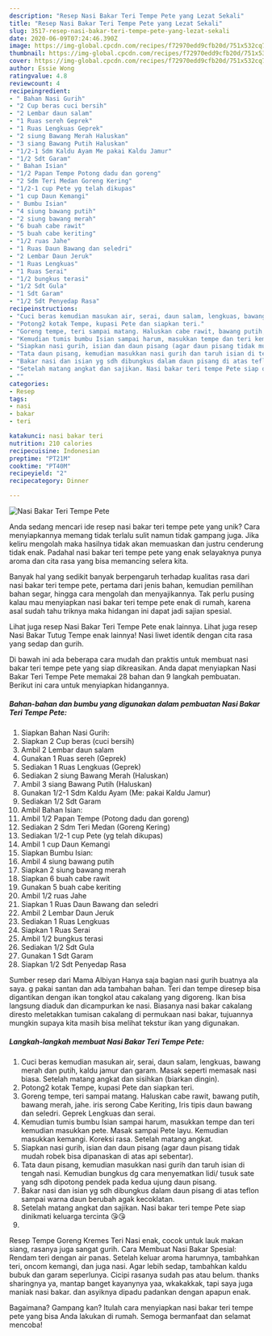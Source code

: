 ```yaml
---
description: "Resep Nasi Bakar Teri Tempe Pete yang Lezat Sekali"
title: "Resep Nasi Bakar Teri Tempe Pete yang Lezat Sekali"
slug: 3517-resep-nasi-bakar-teri-tempe-pete-yang-lezat-sekali
date: 2020-06-09T07:24:46.390Z
image: https://img-global.cpcdn.com/recipes/f72970edd9cfb20d/751x532cq70/nasi-bakar-teri-tempe-pete-foto-resep-utama.jpg
thumbnail: https://img-global.cpcdn.com/recipes/f72970edd9cfb20d/751x532cq70/nasi-bakar-teri-tempe-pete-foto-resep-utama.jpg
cover: https://img-global.cpcdn.com/recipes/f72970edd9cfb20d/751x532cq70/nasi-bakar-teri-tempe-pete-foto-resep-utama.jpg
author: Essie Wong
ratingvalue: 4.8
reviewcount: 4
recipeingredient:
- " Bahan Nasi Gurih"
- "2 Cup beras cuci bersih"
- "2 Lembar daun salam"
- "1 Ruas sereh Geprek"
- "1 Ruas Lengkuas Geprek"
- "2 siung Bawang Merah Haluskan"
- "3 siang Bawang Putih Haluskan"
- "1/2-1 Sdm Kaldu Ayam Me pakai Kaldu Jamur"
- "1/2 Sdt Garam"
- " Bahan Isian"
- "1/2 Papan Tempe Potong dadu dan goreng"
- "2 Sdm Teri Medan Goreng Kering"
- "1/2-1 cup Pete yg telah dikupas"
- "1 cup Daun Kemangi"
- " Bumbu Isian"
- "4 siung bawang putih"
- "2 siung bawang merah"
- "6 buah cabe rawit"
- "5 buah cabe keriting"
- "1/2 ruas Jahe"
- "1 Ruas Daun Bawang dan seledri"
- "2 Lembar Daun Jeruk"
- "1 Ruas Lengkuas"
- "1 Ruas Serai"
- "1/2 bungkus terasi"
- "1/2 Sdt Gula"
- "1 Sdt Garam"
- "1/2 Sdt Penyedap Rasa"
recipeinstructions:
- "Cuci beras kemudian masukan air, serai, daun salam, lengkuas, bawang merah dan putih, kaldu jamur dan garam. Masak seperti memasak nasi biasa. Setelah matang angkat dan sisihkan (biarkan dingin)."
- "Potong2 kotak Tempe, kupasi Pete dan siapkan teri."
- "Goreng tempe, teri sampai matang. Haluskan cabe rawit, bawang putih, bawang merah, jahe. iris serong Cabe Keriting, Iris tipis daun bawang dan seledri. Geprek Lengkuas dan serai."
- "Kemudian tumis bumbu Isian sampai harum, masukkan tempe dan teri kemudian masukkan pete. Masak sampai Pete layu. Kemudian masukkan kemangi. Koreksi rasa. Setelah matang angkat."
- "Siapkan nasi gurih, isian dan daun pisang (agar daun pisang tidak mudah robek bisa dipanaskan di atas api sebentar)."
- "Tata daun pisang, kemudian masukkan nasi gurih dan taruh isian di tengah nasi. Kemudian bungkus dg cara menyematkan lidi/ tusuk sate yang sdh dipotong pendek pada kedua ujung daun pisang."
- "Bakar nasi dan isian yg sdh dibungkus dalam daun pisang di atas teflon sampai warna daun berubah agak kecoklatan."
- "Setelah matang angkat dan sajikan. Nasi bakar teri tempe Pete siap dinikmati keluarga tercinta 😘😘"
- ""
categories:
- Resep
tags:
- nasi
- bakar
- teri

katakunci: nasi bakar teri 
nutrition: 210 calories
recipecuisine: Indonesian
preptime: "PT21M"
cooktime: "PT40M"
recipeyield: "2"
recipecategory: Dinner

---
```



![Nasi Bakar Teri Tempe Pete](https://img-global.cpcdn.com/recipes/f72970edd9cfb20d/751x532cq70/nasi-bakar-teri-tempe-pete-foto-resep-utama.jpg)

Anda sedang mencari ide resep nasi bakar teri tempe pete yang unik? Cara menyiapkannya memang tidak terlalu sulit namun tidak gampang juga. Jika keliru mengolah maka hasilnya tidak akan memuaskan dan justru cenderung tidak enak. Padahal nasi bakar teri tempe pete yang enak selayaknya punya aroma dan cita rasa yang bisa memancing selera kita.

Banyak hal yang sedikit banyak berpengaruh terhadap kualitas rasa dari nasi bakar teri tempe pete, pertama dari jenis bahan, kemudian pemilihan bahan segar, hingga cara mengolah dan menyajikannya. Tak perlu pusing kalau mau menyiapkan nasi bakar teri tempe pete enak di rumah, karena asal sudah tahu triknya maka hidangan ini dapat jadi sajian spesial.

Lihat juga resep Nasi Bakar Teri Tempe Pete enak lainnya. Lihat juga resep Nasi Bakar Tutug Tempe enak lainnya! Nasi liwet identik dengan cita rasa yang sedap dan gurih.


Di bawah ini ada beberapa cara mudah dan praktis untuk membuat nasi bakar teri tempe pete yang siap dikreasikan. Anda dapat menyiapkan Nasi Bakar Teri Tempe Pete memakai 28 bahan dan 9 langkah pembuatan. Berikut ini cara untuk menyiapkan hidangannya.

<!--inarticleads1-->

##### Bahan-bahan dan bumbu yang digunakan dalam pembuatan Nasi Bakar Teri Tempe Pete:

1. Siapkan  Bahan Nasi Gurih:
1. Siapkan 2 Cup beras (cuci bersih)
1. Ambil 2 Lembar daun salam
1. Gunakan 1 Ruas sereh (Geprek)
1. Sediakan 1 Ruas Lengkuas (Geprek)
1. Sediakan 2 siung Bawang Merah (Haluskan)
1. Ambil 3 siang Bawang Putih (Haluskan)
1. Gunakan 1/2-1 Sdm Kaldu Ayam (Me: pakai Kaldu Jamur)
1. Sediakan 1/2 Sdt Garam
1. Ambil  Bahan Isian:
1. Ambil 1/2 Papan Tempe (Potong dadu dan goreng)
1. Sediakan 2 Sdm Teri Medan (Goreng Kering)
1. Sediakan 1/2-1 cup Pete (yg telah dikupas)
1. Ambil 1 cup Daun Kemangi
1. Siapkan  Bumbu Isian:
1. Ambil 4 siung bawang putih
1. Siapkan 2 siung bawang merah
1. Siapkan 6 buah cabe rawit
1. Gunakan 5 buah cabe keriting
1. Ambil 1/2 ruas Jahe
1. Siapkan 1 Ruas Daun Bawang dan seledri
1. Ambil 2 Lembar Daun Jeruk
1. Sediakan 1 Ruas Lengkuas
1. Siapkan 1 Ruas Serai
1. Ambil 1/2 bungkus terasi
1. Sediakan 1/2 Sdt Gula
1. Gunakan 1 Sdt Garam
1. Siapkan 1/2 Sdt Penyedap Rasa


Sumber resep dari Mama Albiyan Hanya saja bagian nasi gurih buatnya ala saya. g pakai santan dan ada tambahan bahan. Teri dan tempe diresep bisa digantikan dengan ikan tongkol atau cakalang yang digoreng. Ikan bisa langsung diaduk dan dicampurkan ke nasi. Biasanya nasi bakar cakalang diresto meletakkan tumisan cakalang di permukaan nasi bakar, tujuannya mungkin supaya kita masih bisa melihat tekstur ikan yang digunakan. 

<!--inarticleads2-->

##### Langkah-langkah membuat Nasi Bakar Teri Tempe Pete:

1. Cuci beras kemudian masukan air, serai, daun salam, lengkuas, bawang merah dan putih, kaldu jamur dan garam. Masak seperti memasak nasi biasa. Setelah matang angkat dan sisihkan (biarkan dingin).
1. Potong2 kotak Tempe, kupasi Pete dan siapkan teri.
1. Goreng tempe, teri sampai matang. Haluskan cabe rawit, bawang putih, bawang merah, jahe. iris serong Cabe Keriting, Iris tipis daun bawang dan seledri. Geprek Lengkuas dan serai.
1. Kemudian tumis bumbu Isian sampai harum, masukkan tempe dan teri kemudian masukkan pete. Masak sampai Pete layu. Kemudian masukkan kemangi. Koreksi rasa. Setelah matang angkat.
1. Siapkan nasi gurih, isian dan daun pisang (agar daun pisang tidak mudah robek bisa dipanaskan di atas api sebentar).
1. Tata daun pisang, kemudian masukkan nasi gurih dan taruh isian di tengah nasi. Kemudian bungkus dg cara menyematkan lidi/ tusuk sate yang sdh dipotong pendek pada kedua ujung daun pisang.
1. Bakar nasi dan isian yg sdh dibungkus dalam daun pisang di atas teflon sampai warna daun berubah agak kecoklatan.
1. Setelah matang angkat dan sajikan. Nasi bakar teri tempe Pete siap dinikmati keluarga tercinta 😘😘
1. 


Resep Tempe Goreng Kremes Teri Nasi enak, cocok untuk lauk makan siang, rasanya juga sangat gurih. Cara Membuat Nasi Bakar Spesial: Rendam teri dengan air panas. Setelah keluar aroma harumnya, tambahkan teri, oncom kemangi, dan juga nasi. Agar lebih sedap, tambahkan kaldu bubuk dan garam seperlunya. Cicipi rasanya sudah pas atau belum. thanks sharingnya ya, mantap banget kayanynya yaa, wkakakkak, tapi saya juga maniak nasi bakar. dan asyiknya dipadu padankan dengan apapun enak. 

Bagaimana? Gampang kan? Itulah cara menyiapkan nasi bakar teri tempe pete yang bisa Anda lakukan di rumah. Semoga bermanfaat dan selamat mencoba!
